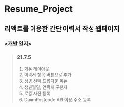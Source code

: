 # Resume_Project

## 리액트를 이용한 간단 이력서 작성 웹페이지

### <개발 일지>
>### 21.7.5   
>1. 기본 레이아웃
>2. 이력서 항목 버튼으로 추가
>3. 성병 선택 드롭다운 메뉴
>4. 생년월일, 연락처 구분자
>5. 로컬 사진 등록
>6. DaumPostcode API 이용 주소 등록